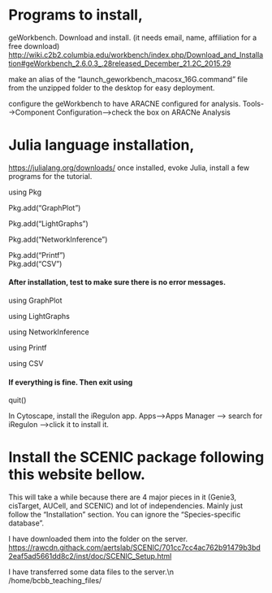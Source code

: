 # Programs to install,
geWorkbench. 
Download and install. (it needs email, name, affiliation for a free download)
http://wiki.c2b2.columbia.edu/workbench/index.php/Download_and_Installation#geWorkbench_2.6.0.3_.28released_December_21.2C_2015.29

make an alias of the “launch_geworkbench_macosx_16G.command” file from the unzipped folder to the desktop for easy deployment.

configure the geWorkbench to have ARACNE configured for analysis. 
Tools-->Component Configuration-->check the box on ARACNe Analysis


# Julia language installation,
https://julialang.org/downloads/
once installed, evoke Julia, 
install a few programs for the tutorial.

using Pkg

Pkg.add(“GraphPlot”)

Pkg.add(“LightGraphs”)

Pkg.add(“NetworkInference”)

Pkg.add(“Printf”)  
Pkg.add(“CSV”)

#### After installation, test to make sure there is no error messages.
using GraphPlot 

using LightGraphs

using NetworkInference

using Printf

using CSV

#### If everything is fine. Then exit using
quit()

In Cytoscape, install the iRegulon app.
Apps-->Apps Manager --> search for iRegulon -->click it to install it.


# Install the SCENIC package following this website bellow. 
This will take a while because there are 4 major pieces in it (Genie3, cisTarget, AUCell, and SCENIC) and lot of independencies.
Mainly just follow the “Installation” section. You can ignore the “Species-specific database”. 

I have downloaded them into the folder on the server.
https://rawcdn.githack.com/aertslab/SCENIC/701cc7cc4ac762b91479b3bd2eaf5ad5661dd8c2/inst/doc/SCENIC_Setup.html

I have transferred some data files to the server.\n  /home/bcbb_teaching_files/


